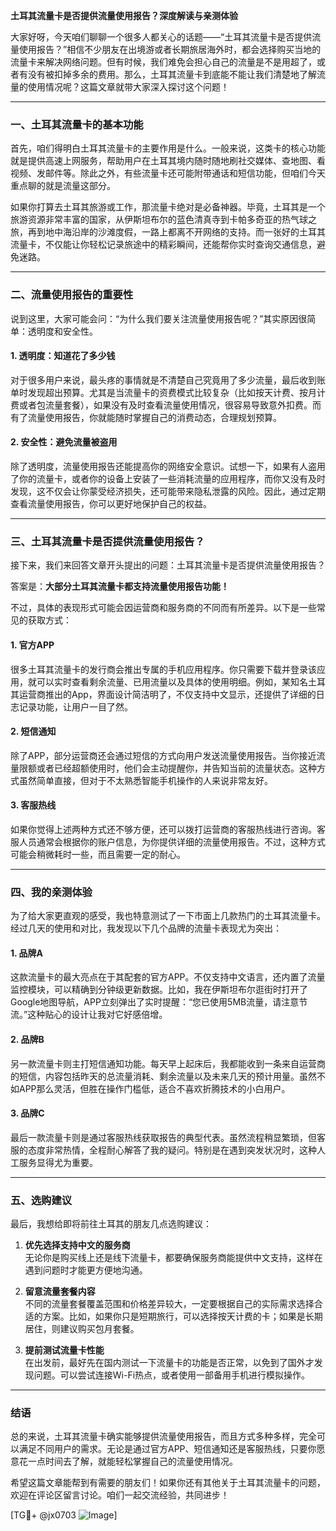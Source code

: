 **土耳其流量卡是否提供流量使用报告？深度解读与亲测体验**

大家好呀，今天咱们聊聊一个很多人都关心的话题——“土耳其流量卡是否提供流量使用报告？”相信不少朋友在出境游或者长期旅居海外时，都会选择购买当地的流量卡来解决网络问题。但有时候，我们难免会担心自己的流量是不是用超了，或者有没有被扣掉多余的费用。那么，土耳其流量卡到底能不能让我们清楚地了解流量的使用情况呢？这篇文章就带大家深入探讨这个问题！

---

### **一、土耳其流量卡的基本功能**

首先，咱们得明白土耳其流量卡的主要作用是什么。一般来说，这类卡的核心功能就是提供高速上网服务，帮助用户在土耳其境内随时随地刷社交媒体、查地图、看视频、发邮件等。除此之外，有些流量卡还可能附带通话和短信功能，但咱们今天重点聊的就是流量这部分。

如果你打算去土耳其旅游或工作，那流量卡绝对是必备神器。毕竟，土耳其是一个旅游资源非常丰富的国家，从伊斯坦布尔的蓝色清真寺到卡帕多奇亚的热气球之旅，再到地中海沿岸的沙滩度假，一路上都离不开网络的支持。而一张好的土耳其流量卡，不仅能让你轻松记录旅途中的精彩瞬间，还能帮你实时查询交通信息，避免迷路。

---

### **二、流量使用报告的重要性**

说到这里，大家可能会问：“为什么我们要关注流量使用报告呢？”其实原因很简单：透明度和安全性。

#### **1. 透明度：知道花了多少钱**
对于很多用户来说，最头疼的事情就是不清楚自己究竟用了多少流量，最后收到账单时发现超出预算。尤其是当流量卡的资费模式比较复杂（比如按天计费、按月计费或者包流量套餐），如果没有及时查看流量使用情况，很容易导致意外扣费。而有了流量使用报告，你就能随时掌握自己的消费动态，合理规划预算。

#### **2. 安全性：避免流量被盗用**
除了透明度，流量使用报告还能提高你的网络安全意识。试想一下，如果有人盗用了你的流量卡，或者你的设备上安装了一些消耗流量的应用程序，而你又没有及时发现，这不仅会让你蒙受经济损失，还可能带来隐私泄露的风险。因此，通过定期查看流量使用报告，你可以更好地保护自己的权益。

---

### **三、土耳其流量卡是否提供流量使用报告？**

接下来，我们来回答文章开头提出的问题：土耳其流量卡是否提供流量使用报告？

答案是：**大部分土耳其流量卡都支持流量使用报告功能！**

不过，具体的表现形式可能会因运营商和服务商的不同而有所差异。以下是一些常见的获取方式：

#### **1. 官方APP**
很多土耳其流量卡的发行商会推出专属的手机应用程序。你只需要下载并登录该应用，就可以实时查看剩余流量、已用流量以及具体的使用明细。例如，某知名土耳其运营商推出的App，界面设计简洁明了，不仅支持中文显示，还提供了详细的日志记录功能，让用户一目了然。

#### **2. 短信通知**
除了APP，部分运营商还会通过短信的方式向用户发送流量使用报告。当你接近流量限额或者已经超额使用时，他们会主动提醒你，并告知当前的流量状态。这种方式虽然简单直接，但对于不太熟悉智能手机操作的人来说非常友好。

#### **3. 客服热线**
如果你觉得上述两种方式还不够方便，还可以拨打运营商的客服热线进行咨询。客服人员通常会根据你的账户信息，为你提供详细的流量使用报告。不过，这种方式可能会稍微耗时一些，而且需要一定的耐心。

---

### **四、我的亲测体验**

为了给大家更直观的感受，我也特意测试了一下市面上几款热门的土耳其流量卡。经过几天的使用和对比，我发现以下几个品牌的流量卡表现尤为突出：

#### **1. 品牌A**
这款流量卡的最大亮点在于其配套的官方APP。不仅支持中文语言，还内置了流量监控模块，可以精确到分钟级更新数据。比如，我在伊斯坦布尔逛街时打开了Google地图导航，APP立刻弹出了实时提醒：“您已使用5MB流量，请注意节流。”这种贴心的设计让我对它好感倍增。

#### **2. 品牌B**
另一款流量卡则主打短信通知功能。每天早上起床后，我都能收到一条来自运营商的短信，内容包括昨天的总流量消耗、剩余流量以及未来几天的预计用量。虽然不如APP那么灵活，但胜在操作门槛低，适合不喜欢折腾技术的小白用户。

#### **3. 品牌C**
最后一款流量卡则是通过客服热线获取报告的典型代表。虽然流程稍显繁琐，但客服的态度非常热情，全程耐心解答了我的疑问。特别是在遇到突发状况时，这种人工服务显得尤为重要。

---

### **五、选购建议**

最后，我想给即将前往土耳其的朋友几点选购建议：

1. **优先选择支持中文的服务商**  
   无论你是购买线上还是线下流量卡，都要确保服务商能提供中文支持，这样在遇到问题时才能更方便地沟通。

2. **留意流量套餐内容**  
   不同的流量套餐覆盖范围和价格差异较大，一定要根据自己的实际需求选择合适的方案。比如，如果你只是短期旅行，可以选择按天计费的卡；如果是长期居住，则建议购买包月套餐。

3. **提前测试流量卡性能**  
   在出发前，最好先在国内测试一下流量卡的功能是否正常，以免到了国外才发现问题。可以尝试连接Wi-Fi热点，或者使用一部备用手机进行模拟操作。

---

### **结语**

总的来说，土耳其流量卡确实能够提供流量使用报告，而且方式多种多样，完全可以满足不同用户的需求。无论是通过官方APP、短信通知还是客服热线，只要你愿意花一点时间去了解，就能轻松掌握自己的流量使用情况。

希望这篇文章能帮到有需要的朋友们！如果你还有其他关于土耳其流量卡的问题，欢迎在评论区留言讨论。咱们一起交流经验，共同进步！

[TG💪+ @jx0703 ![Image](https://github.com/user-attachments/assets/dbca1d08-cadb-493c-b0ec-ad6f7a83f270)]